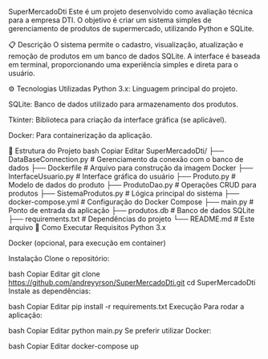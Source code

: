 SuperMercadoDti
Este é um projeto desenvolvido como avaliação técnica para a empresa DTI. O objetivo é criar um sistema simples de gerenciamento de produtos de supermercado, utilizando Python e SQLite.

📋 Descrição
O sistema permite o cadastro, visualização, atualização e remoção de produtos em um banco de dados SQLite. A interface é baseada em terminal, proporcionando uma experiência simples e direta para o usuário.

⚙️ Tecnologias Utilizadas
Python 3.x: Linguagem principal do projeto.

SQLite: Banco de dados utilizado para armazenamento dos produtos.

Tkinter: Biblioteca para criação da interface gráfica (se aplicável).

Docker: Para containerização da aplicação.

📂 Estrutura do Projeto
bash
Copiar
Editar
SuperMercadoDti/
├── DataBaseConnection.py       # Gerenciamento da conexão com o banco de dados
├── Dockerfile                  # Arquivo para construção da imagem Docker
├── InterfaceUsuario.py         # Interface gráfica do usuário
├── Produto.py                  # Modelo de dados do produto
├── ProdutoDao.py               # Operações CRUD para produtos
├── SistemaProdutos.py          # Lógica principal do sistema
├── docker-compose.yml          # Configuração do Docker Compose
├── main.py                     # Ponto de entrada da aplicação
├── produtos.db                 # Banco de dados SQLite
├── requirements.txt            # Dependências do projeto
└── README.md                   # Este arquivo
🚀 Como Executar
Requisitos
Python 3.x

Docker (opcional, para execução em container)

Instalação
Clone o repositório:

bash
Copiar
Editar
git clone https://github.com/andreyyrson/SuperMercadoDti.git
cd SuperMercadoDti
Instale as dependências:

bash
Copiar
Editar
pip install -r requirements.txt
Execução
Para rodar a aplicação:

bash
Copiar
Editar
python main.py
Se preferir utilizar Docker:

bash
Copiar
Editar
docker-compose up
